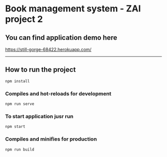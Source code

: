 # Book management system - ZAI project 2

## You can find application demo here
https://still-gorge-68422.herokuapp.com/

-------------------------------------------------------
## How to run the project
```
npm install
```

### Compiles and hot-reloads for development
```
npm run serve
```

### To start application jusr run
```
npm start
```

### Compiles and minifies for production
```
npm run build
```
